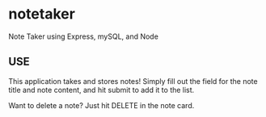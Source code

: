 # notetaker
Note Taker using Express, mySQL, and Node

## USE

This application takes and stores notes! Simply fill out the field for the note title and note content, and hit submit to add it to the list. 

Want to delete a note? Just hit DELETE in the note card.
